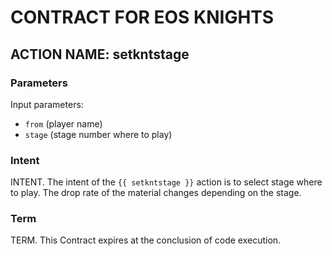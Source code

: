 # CONTRACT FOR EOS KNIGHTS

## ACTION NAME: setkntstage

### Parameters
Input parameters:

* `from` (player name)
* `stage` (stage number where to play)

### Intent
INTENT. The intent of the `{{ setkntstage }}` action is to select stage where to play. The drop rate of the material changes depending on the stage.

### Term
TERM. This Contract expires at the conclusion of code execution.
